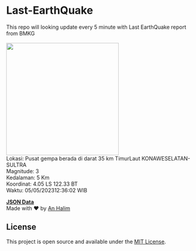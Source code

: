 # Last-EarthQuake
This repo will looking update every 5 minute with Last EarthQuake report from BMKG
<br>
<br>
<img src="https://static.bmkg.go.id/20230505123602.mmi.jpg" width="300"/>
<br>
Lokasi: Pusat gempa berada di darat 35 km TimurLaut KONAWESELATAN-SULTRA <br>
Magnitude: 3 <br>
Kedalaman: 5 Km <br>
Koordinat: 4.05 LS 122.33 BT <br>
Waktu: 05/05/202312:36:02 WIB <br>

<a href="./data/data.json">**JSON Data**</a>
<br>
Made with ❤️ by <a href="https://github.com/an-halim">An Halim</a>
## License

This project is open source and available under the [MIT License](LICENSE).
